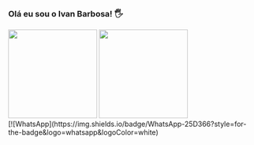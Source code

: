 ### Olá eu sou o Ivan Barbosa! 🖐️
</div>
<img height="180em" src="https://github-readme-stats.vercel.app/api?username=iivansbb1985&show_icons=true&theme=tokyonight"/>
 <img height="180em" src="https://github-readme-stats.vercel.app/api/top-langs/?username=iivansbb1985&layout=compact&theme=tokyonight"/>
<div>
[![WhatsApp](https://img.shields.io/badge/WhatsApp-25D366?style=for-the-badge&logo=whatsapp&logoColor=white)
